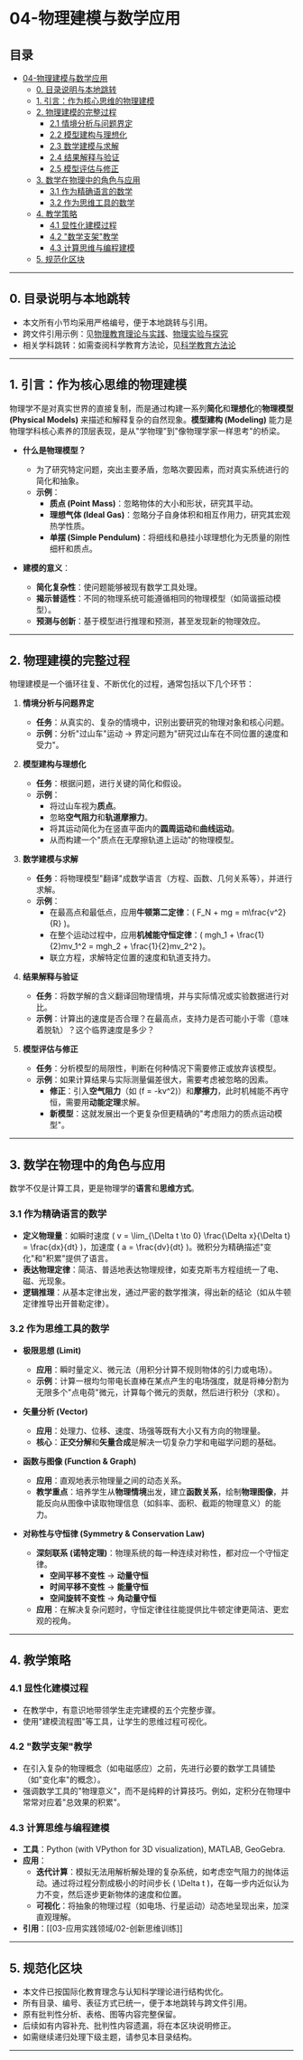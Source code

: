 # 04-物理建模与数学应用

## 目录
- [04-物理建模与数学应用](#04-物理建模与数学应用)
  - [0. 目录说明与本地跳转](#0-目录说明与本地跳转)
  - [1. 引言：作为核心思维的物理建模](#1-引言作为核心思维的物理建模)
  - [2. 物理建模的完整过程](#2-物理建模的完整过程)
    - [2.1 情境分析与问题界定](#21-情境分析与问题界定)
    - [2.2 模型建构与理想化](#22-模型建构与理想化)
    - [2.3 数学建模与求解](#23-数学建模与求解)
    - [2.4 结果解释与验证](#24-结果解释与验证)
    - [2.5 模型评估与修正](#25-模型评估与修正)
  - [3. 数学在物理中的角色与应用](#3-数学在物理中的角色与应用)
    - [3.1 作为精确语言的数学](#31-作为精确语言的数学)
    - [3.2 作为思维工具的数学](#32-作为思维工具的数学)
  - [4. 教学策略](#4-教学策略)
    - [4.1 显性化建模过程](#41-显性化建模过程)
    - [4.2 "数学支架"教学](#42-数学支架教学)
    - [4.3 计算思维与编程建模](#43-计算思维与编程建模)
  - [5. 规范化区块](#5-规范化区块)

---

## 0. 目录说明与本地跳转

- 本文所有小节均采用严格编号，便于本地跳转与引用。
- 跨文件引用示例：见[物理教育理论与实践](./01-物理教育理论与实践.md)、[物理实验与探究](./03-物理实验与探究.md)
- 相关学科跳转：如需查阅科学教育方法论，见[科学教育方法论](../../02-科学教育方法论.md)

---

## 1. 引言：作为核心思维的物理建模

物理学不是对真实世界的直接复制，而是通过构建一系列**简化**和**理想化**的**物理模型 (Physical Models)** 来描述和解释复杂的自然现象。**模型建构 (Modeling)** 能力是物理学科核心素养的顶层表现，是从"学物理"到"像物理学家一样思考"的桥梁。

- **什么是物理模型？**
  - 为了研究特定问题，突出主要矛盾，忽略次要因素，而对真实系统进行的简化和抽象。
  - **示例**：
    - **质点 (Point Mass)**：忽略物体的大小和形状，研究其平动。
    - **理想气体 (Ideal Gas)**：忽略分子自身体积和相互作用力，研究其宏观热学性质。
    - **单摆 (Simple Pendulum)**：将细线和悬挂小球理想化为无质量的刚性细杆和质点。

- **建模的意义**：
  - **简化复杂性**：使问题能够被现有数学工具处理。
  - **揭示普适性**：不同的物理系统可能遵循相同的物理模型（如简谐振动模型）。
  - **预测与创新**：基于模型进行推理和预测，甚至发现新的物理效应。

---

## 2. 物理建模的完整过程

物理建模是一个循环往复、不断优化的过程，通常包括以下几个环节：

1. **情境分析与问题界定**
    - **任务**：从真实的、复杂的情境中，识别出要研究的物理对象和核心问题。
    - **示例**：分析"过山车"运动 -> 界定问题为"研究过山车在不同位置的速度和受力"。

2. **模型建构与理想化**
    - **任务**：根据问题，进行关键的简化和假设。
    - **示例**：
      - 将过山车视为**质点**。
      - 忽略**空气阻力**和**轨道摩擦力**。
      - 将其运动简化为在竖直平面内的**圆周运动**和**曲线运动**。
      - 从而构建一个"质点在无摩擦轨道上运动"的物理模型。

3. **数学建模与求解**
    - **任务**：将物理模型"翻译"成数学语言（方程、函数、几何关系等），并进行求解。
    - **示例**：
      - 在最高点和最低点，应用**牛顿第二定律**：\( F_N + mg = m\frac{v^2}{R} \)。
      - 在整个运动过程中，应用**机械能守恒定律**：\( mgh_1 + \frac{1}{2}mv_1^2 = mgh_2 + \frac{1}{2}mv_2^2 \)。
      - 联立方程，求解特定位置的速度和轨道支持力。

4. **结果解释与验证**
    - **任务**：将数学解的含义翻译回物理情境，并与实际情况或实验数据进行对比。
    - **示例**：计算出的速度是否合理？在最高点，支持力是否可能小于零（意味着脱轨）？这个临界速度是多少？

5. **模型评估与修正**
    - **任务**：分析模型的局限性，判断在何种情况下需要修正或放弃该模型。
    - **示例**：如果计算结果与实际测量偏差很大，需要考虑被忽略的因素。
      - **修正**：引入**空气阻力**（如 \(f = -kv^2\)）和**摩擦力**，此时机械能不再守恒，需要用**动能定理**求解。
      - **新模型**：这就发展出一个更复杂但更精确的"考虑阻力的质点运动模型"。

---

## 3. 数学在物理中的角色与应用

数学不仅是计算工具，更是物理学的**语言**和**思维方式**。

### 3.1 作为精确语言的数学

- **定义物理量**：如瞬时速度 \( v = \lim_{\Delta t \to 0} \frac{\Delta x}{\Delta t} = \frac{dx}{dt} \)，加速度 \( a = \frac{dv}{dt} \)。微积分为精确描述"变化"和"积累"提供了语言。
- **表达物理定律**：简洁、普适地表达物理规律，如麦克斯韦方程组统一了电、磁、光现象。
- **逻辑推理**：从基本定律出发，通过严密的数学推演，得出新的结论（如从牛顿定律推导出开普勒定律）。

### 3.2 作为思维工具的数学

- **极限思想 (Limit)**
  - **应用**：瞬时量定义、微元法（用积分计算不规则物体的引力或电场）。
  - **示例**：计算一根均匀带电长直棒在某点产生的电场强度，就是将棒分割为无限多个"点电荷"微元，计算每个微元的贡献，然后进行积分（求和）。

- **矢量分析 (Vector)**
  - **应用**：处理力、位移、速度、场强等既有大小又有方向的物理量。
  - **核心**：**正交分解**和**矢量合成**是解决一切复杂力学和电磁学问题的基础。

- **函数与图像 (Function & Graph)**
  - **应用**：直观地表示物理量之间的动态关系。
  - **教学重点**：培养学生从**物理情境**出发，建立**函数关系**，绘制**物理图像**，并能反向从图像中读取物理信息（如斜率、面积、截距的物理意义）的能力。

- **对称性与守恒律 (Symmetry & Conservation Law)**
  - **深刻联系 (诺特定理)**：物理系统的每一种连续对称性，都对应一个守恒定律。
    - **空间平移不变性** -> **动量守恒**
    - **时间平移不变性** -> **能量守恒**
    - **空间旋转不变性** -> **角动量守恒**
  - **应用**：在解决复杂问题时，守恒定律往往能提供比牛顿定律更简洁、更宏观的视角。

---

## 4. 教学策略

### 4.1 显性化建模过程

- 在教学中，有意识地带领学生走完建模的五个完整步骤。
- 使用"建模流程图"等工具，让学生的思维过程可视化。

### 4.2 "数学支架"教学

- 在引入复杂的物理概念（如电磁感应）之前，先进行必要的数学工具铺垫（如"变化率"的概念）。
- 强调数学工具的"物理意义"，而不是纯粹的计算技巧。例如，定积分在物理中常常对应着"总效果的积累"。

### 4.3 计算思维与编程建模

- **工具**：Python (with VPython for 3D visualization), MATLAB, GeoGebra.
- **应用**：
  - **迭代计算**：模拟无法用解析解处理的复杂系统，如考虑空气阻力的抛体运动。通过将过程分割成极小的时间步长 \( \Delta t \)，在每一步内近似认为力不变，然后逐步更新物体的速度和位置。
  - **可视化**：将抽象的物理过程（如电场、行星运动）动态地呈现出来，加深直观理解。
- **引用**：[[03-应用实践领域/02-创新思维训练]]

---

## 5. 规范化区块

- 本文件已按国际化教育理念与认知科学理论进行结构优化。
- 所有目录、编号、表征方式已统一，便于本地跳转与跨文件引用。
- 原有批判性分析、表格、图等内容完整保留。
- 后续如有内容补充、批判性内容遗漏，将在本区块说明修正。
- 如需继续递归处理下级主题，请参见本目录结构。

---
